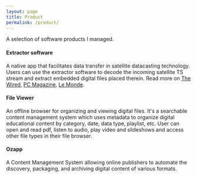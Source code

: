 ```yaml
---
layout: page
title: Product
permalink: /product/
---
```

A selection of software products I managed.


#### Extractor software
A native app that facilitates data transfer in satellite datacasting technology. Users can use the extractor software to decode the incoming satellite TS stream and extract embedded digital files placed therein.
Read more on [The Wired](#), [PC Magazine](#), [Le Monde](#).  



<div class="divider"></div>

#### File Viewer
An offline browser for organizing and viewing digital files. It's a searchable content management system which uses metadata to organize digital educational content by category, date, data type, playlist, etc.
User can open and read pdf, listen to audio, play video and slideshows and access other file types in their file browser.

<div class="divider"></div>

#### Ozapp
A Content Management System allowing online publishers to automate the discovery, packaging, and archiving digital content of various formats.

<div class="divider"></div>
